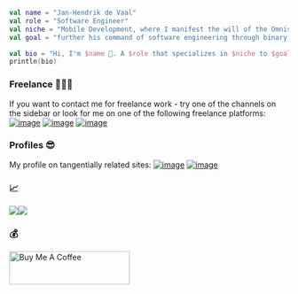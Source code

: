 ```kotlin
val name = "Jan-Hendrik de Vaal"
val role = "Software Engineer"
val niche = "Mobile Development, where I manifest the will of the Omnissiah through Androidmancy,"
val goal = "further his command of software engineering through binary trials that test the limits of his cognitive and creative capabilities" 

val bio = "Hi, I'm $name 👋. A $role that specializes in $niche to $goal."
println(bio)
```

### Freelance 👨🏻‍💻
If you want to contact me for freelance work - try one of the channels on the sidebar or look for me on one of the following freelance platforms:
<a href="https://www.toptal.com">![image](https://img.shields.io/badge/Toptal-3863A0?style=for-the-badge&logo=Toptal&logoColor=white)</a> <a href="https://andela.com/">![image](https://img.shields.io/badge/ANDELA-173B3F?style=for-the-badge&logo=ANDELA&logoColor=FFFFFF)</a> <a href="https://www.turing.com/">![image](https://img.shields.io/badge/TURING-0F0F0F?style=for-the-badge&logo=url=%2Fimg%2FLogo.svg&w=128&q=75&logoColor=FFFFFF)</a>

### Profiles 😎
My profile on tangentially related sites: 
<a href="https://stackoverflow.com/users/778951/jhavatar">![image](https://img.shields.io/badge/Stack_Overflow-FE7A16?style=for-the-badge&logo=stack-overflow&logoColor=white)</a>
<a href="[https://stackoverflow.com/users/778951/jhavatar](https://www.hackerrank.com/profile/jhdevaal)">![image](https://img.shields.io/badge/HackerRank-32C766?style=for-the-badge&logo=hackerrank&w=128&q=75&logoColor=white)</a>

### 📈
<p align="left">
 <img align="center" src="https://github-readme-stats.vercel.app/api?username=jhavatar&count_private=true&show_icons=true&theme=dracula"/><img align="center" src="https://github-readme-stats.vercel.app/api/top-langs/?username=jhavatar&layout=compact&theme=dracula"/>
</p>

### 💰
<p align="left">
  <a href="https://www.buymeacoffee.com/jhdevaal" target="_blank"><img src="https://cdn.buymeacoffee.com/buttons/v2/default-yellow.png" alt="Buy Me A Coffee" style="height: 60px !important;width: 217px !important;" ></a>
</p>

